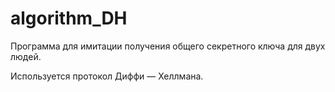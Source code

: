 # algorithm_DH

Программа для имитации получения общего секретного ключа для двух людей.

Используется протокол Диффи — Хеллмана.
